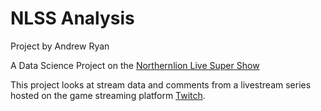 # NLSS Analysis

Project by Andrew Ryan

A Data Science Project on the [Northernlion Live Super Show](http://whenisnlss.com/)

This project looks at stream data and comments from a livestream series hosted on the game streaming platform [Twitch](twitch.tv).